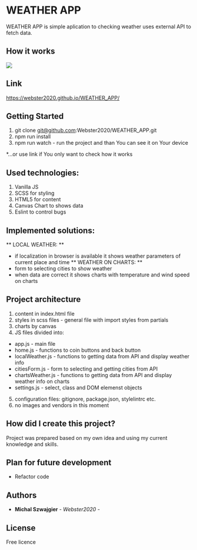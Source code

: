 # WEATHER APP

WEATHER APP is simple aplication to checking weather uses external API to fetch data.

## How it works
![](WEATHER_APP.gif)

## Link
https://webster2020.github.io/WEATHER_APP/

## Getting Started

1. git clone git@github.com:Webster2020/WEATHER_APP.git
2. npm run install
3. npm run watch - run the project and than You can see it on Your device

*...or use link if You only want to check how it works

## Used technologies:

 1. Vanilla JS
 2. SCSS for styling
 3. HTML5 for content
 4. Canvas Chart to shows data 
 5. Eslint to control bugs

## Implemented solutions:

  ** LOCAL WEATHER: **
  - if localization in browser is available it shows weather parameters of current place and time
  ** WEATHER ON CHARTS: **
  - form to selecting cities to show weather
  - when data are correct it shows charts with temperature and wind speed on charts

## Project architecture

 1. content in index.html file
 2. styles in scss files - general file with import styles from partials
 3. charts by canvas
 4. JS files divided into:
  - app.js - main file
  - home.js - functions to coin buttons and back button
  - localWeather.js - functions to getting data from API and display weather info
  - citiesForm.js - form to selecting and getting cities from API
  - chartsWeather.js - functions to getting data from API and display weather info on charts
  - settings.js - select, class and DOM elemenst objects
 5. configuration files: gitignore, package.json, stylelintrc etc.
 6. no images and vendors in this moment

## How did I create this project?

Project was prepared based on my own idea and using my current knowledge and skills.

## Plan for future development

 - Refactor code

## Authors

* **Michal Szwajgier** - *Webster2020* - 

## License
Free licence